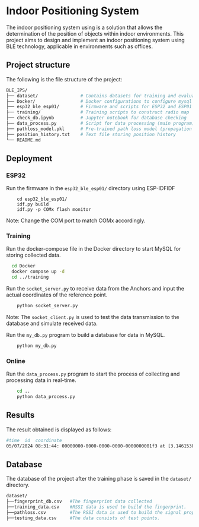 
# Indoor Positioning System
The indoor positioning system using is a solution that allows the determination of the position of objects within indoor environments. This project aims to design and implement an indoor positioning system using BLE technology, applicable in environments such as offices.


## Project structure
The following is the file structure of the project:
```bash
BLE_IPS/
├── dataset/                # Contains datasets for training and evaluation
├── Docker/                 # Docker configurations to configure mysql for data collection
├── esp32_ble_esp01/        # Firmware and scripts for ESP32 and ESP01 devices
├── training/               # Training scripts to construct radio map
├── check_db.ipynb          # Jupyter notebook for database checking
├── data_process.py         # Script for data processing (main program)
├── pathloss_model.pkl      # Pre-trained path loss model (propagation model)
├── position_history.txt    # Text file storing position history
└── README.md 
```
## Deployment
### ESP32
Run the firmware in the `esp32_ble_esp01/` directory using ESP-IDFIDF
```esp-idf
    cd esp32_ble_esp01/
    idf.py build
    idf.py -p COMx flash monitor
```
Note: Change the COM port to match COMx accordingly.
### Training
Run the docker-compose file in the Docker directory to start MySQL for storing collected data.
```bash
  cd Docker 
  docker compose up -d
  cd ../training
```
Run the `socket_server.py` to receive data from the Anchors and input the actual coordinates of the reference point.
```bash
    python socket_server.py
```
Note: The `socket_client.py` is used to test the data transmission to the database and simulate received data.

Run the `my_db.py` program to build a database for data in MySQL.
```bash
    python my_db.py
```

### Online 
Run the `data_process.py` program to start the process of collecting and processing data in real-time.
```bash
    cd ..
    python data_process.py
```



## Results
The result obtained is displayed as follows:
```bash
#time  id  coordinate
05/07/2024 08:31:44: 00000000-0000-0000-0000-0000000001f3 at [3.1461538  2.55285382]

```



## Database
The database of the project after the training phase is saved in the `dataset/` directory.
```bash
dataset/
├──fingerprint_db.csv   #The fingerprint data collected
├──training_data.csv    #RSSI data is used to build the fingerprint.
├──pathloss.csv         #The RSSI data is used to build the signal propagation model.
├──testing_data.csv     #The data consists of test points.

```